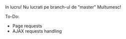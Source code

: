 In lucru!
Nu lucrati pe branch-ul de "master"
Multumesc!

To-Do:
- Page requests
- AJAX requests handling
